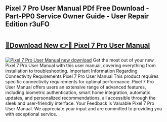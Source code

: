## Pixel 7 Pro User Manual PDf Free Download - Part-PP0 Service Owner Guide - User Repair Edition r3uFO

# <h2><a href="http://cf19842.oget.top/?id=Pixel+7+Pro+User+Manual">🔗Download New 👉🔴 Pixel 7 Pro User Manual</a></h2>

[![Pixel 7 Pro User Manual new download](https://i.imgur.com/5g1atiW.png)](http://cf19842.oget.top/?id=Pixel+7+Pro+User+Manual)
Get the most out of your new Pixel 7 Pro User Manual with this user manual, covering everything from installation to troubleshooting. Important Information Regarding Connectivity Requirements Pixel 7 Pro User Manual This product requires specific connectivity requirements for optimal performance. Pixel 7 Pro User Manual offers users an extensive range of advanced features, including biometric authentication, smart home integration, automatic updates, and personalized recommendations, all accessible through the sleek and user-friendly interface. Your Feedback is Valuable Pixel 7 Pro User Manual. We appreciate your input and are committed to providing you with exceptional service.
